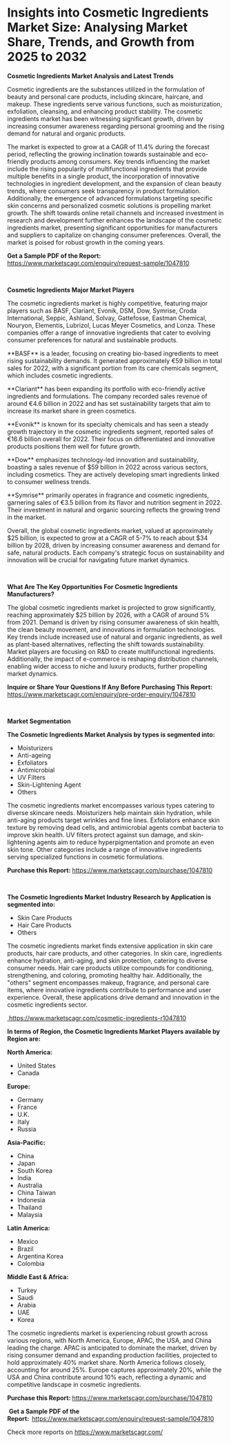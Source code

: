 <p><h1>Insights into Cosmetic Ingredients Market Size: Analysing Market Share, Trends, and Growth from 2025 to 2032</h1></p><p><strong>Cosmetic Ingredients Market Analysis and Latest Trends</strong></p>
<p><p>Cosmetic ingredients are the substances utilized in the formulation of beauty and personal care products, including skincare, haircare, and makeup. These ingredients serve various functions, such as moisturization, exfoliation, cleansing, and enhancing product stability. The cosmetic ingredients market has been witnessing significant growth, driven by increasing consumer awareness regarding personal grooming and the rising demand for natural and organic products.</p><p>The market is expected to grow at a CAGR of 11.4% during the forecast period, reflecting the growing inclination towards sustainable and eco-friendly products among consumers. Key trends influencing the market include the rising popularity of multifunctional ingredients that provide multiple benefits in a single product, the incorporation of innovative technologies in ingredient development, and the expansion of clean beauty trends, where consumers seek transparency in product formulation. Additionally, the emergence of advanced formulations targeting specific skin concerns and personalized cosmetic solutions is propelling market growth. The shift towards online retail channels and increased investment in research and development further enhances the landscape of the cosmetic ingredients market, presenting significant opportunities for manufacturers and suppliers to capitalize on changing consumer preferences. Overall, the market is poised for robust growth in the coming years.</p></p>
<p><strong>Get a Sample PDF of the Report:&nbsp;</strong> <a href="https://www.marketscagr.com/enquiry/request-sample/1047810?utm_campaign=2106&utm_medium=2&utm_source=Github&utm_content=ia&utm_term=02042025&utm_id=cosmetic-ingredients">https://www.marketscagr.com/enquiry/request-sample/1047810</a></p>
<p>&nbsp;</p>
<p><strong>Cosmetic Ingredients Major Market Players</strong></p>
<p><p>The cosmetic ingredients market is highly competitive, featuring major players such as BASF, Clariant, Evonik, DSM, Dow, Symrise, Croda International, Seppic, Ashland, Solvay, Gattefosse, Eastman Chemical, Nouryon, Elementis, Lubrizol, Lucas Meyer Cosmetics, and Lonza. These companies offer a range of innovative ingredients that cater to evolving consumer preferences for natural and sustainable products.</p><p>**BASF** is a leader, focusing on creating bio-based ingredients to meet rising sustainability demands. It generated approximately €59 billion in total sales for 2022, with a significant portion from its care chemicals segment, which includes cosmetic ingredients.</p><p>**Clariant** has been expanding its portfolio with eco-friendly active ingredients and formulations. The company recorded sales revenue of around €4.6 billion in 2022 and has set sustainability targets that aim to increase its market share in green cosmetics.</p><p>**Evonik** is known for its specialty chemicals and has seen a steady growth trajectory in the cosmetic ingredients segment, reported sales of €16.6 billion overall for 2022. Their focus on differentiated and innovative products positions them well for future growth.</p><p>**Dow** emphasizes technology-led innovation and sustainability, boasting a sales revenue of $59 billion in 2022 across various sectors, including cosmetics. They are actively developing smart ingredients linked to consumer wellness trends.</p><p>**Symrise** primarily operates in fragrance and cosmetic ingredients, garnering sales of €3.5 billion from its flavor and nutrition segment in 2022. Their investment in natural and organic sourcing reflects the growing trend in the market.</p><p>Overall, the global cosmetic ingredients market, valued at approximately $25 billion, is expected to grow at a CAGR of 5-7% to reach about $34 billion by 2028, driven by increasing consumer awareness and demand for safe, natural products. Each company's strategic focus on sustainability and innovation will be crucial for navigating future market dynamics.</p></p>
<p>&nbsp;</p>
<p><strong>What Are The Key Opportunities For Cosmetic Ingredients Manufacturers?</strong></p>
<p><p>The global cosmetic ingredients market is projected to grow significantly, reaching approximately $25 billion by 2026, with a CAGR of around 5% from 2021. Demand is driven by rising consumer awareness of skin health, the clean beauty movement, and innovations in formulation technologies. Key trends include increased use of natural and organic ingredients, as well as plant-based alternatives, reflecting the shift towards sustainability. Market players are focusing on R&D to create multifunctional ingredients. Additionally, the impact of e-commerce is reshaping distribution channels, enabling wider access to niche and luxury products, further propelling market dynamics.</p></p>
<p><strong>Inquire or Share Your Questions If Any Before Purchasing This Report:</strong> <a href="https://www.marketscagr.com/enquiry/pre-order-enquiry/1047810?utm_campaign=2106&utm_medium=2&utm_source=Github&utm_content=ia&utm_term=02042025&utm_id=cosmetic-ingredients">https://www.marketscagr.com/enquiry/pre-order-enquiry/1047810</a></p>
<p>&nbsp;</p>
<p><strong>Market Segmentation</strong></p>
<p><strong>The Cosmetic Ingredients Market Analysis by types is segmented into:</strong></p>
<p><ul><li>Moisturizers</li><li>Anti-ageing</li><li>Exfoliators</li><li>Antimicrobial</li><li>UV Filters</li><li>Skin-Lightening Agent</li><li>Others</li></ul></p>
<p><p>The cosmetic ingredients market encompasses various types catering to diverse skincare needs. Moisturizers help maintain skin hydration, while anti-aging products target wrinkles and fine lines. Exfoliators enhance skin texture by removing dead cells, and antimicrobial agents combat bacteria to improve skin health. UV filters protect against sun damage, and skin-lightening agents aim to reduce hyperpigmentation and promote an even skin tone. Other categories include a range of innovative ingredients serving specialized functions in cosmetic formulations.</p></p>
<p><strong>Purchase this Report:&nbsp;</strong><a href="https://www.marketscagr.com/purchase/1047810?utm_campaign=2106&utm_medium=2&utm_source=Github&utm_content=ia&utm_term=02042025&utm_id=cosmetic-ingredients">https://www.marketscagr.com/purchase/1047810</a></p>
<p>&nbsp;</p>
<p><strong>The Cosmetic Ingredients Market Industry Research by Application is segmented into:</strong></p>
<p><ul><li>Skin Care Products</li><li>Hair Care Products</li><li>Others</li></ul></p>
<p><p>The cosmetic ingredients market finds extensive application in skin care products, hair care products, and other categories. In skin care, ingredients enhance hydration, anti-aging, and skin protection, catering to diverse consumer needs. Hair care products utilize compounds for conditioning, strengthening, and coloring, promoting healthy hair. Additionally, the "others" segment encompasses makeup, fragrance, and personal care items, where innovative ingredients contribute to performance and user experience. Overall, these applications drive demand and innovation in the cosmetic ingredients sector.</p></p>
<p><a href="https://www.marketscagr.com/cosmetic-ingredients-r1047810?utm_campaign=2106&utm_medium=2&utm_source=Github&utm_content=ia&utm_term=02042025&utm_id=cosmetic-ingredients">&nbsp;https://www.marketscagr.com/cosmetic-ingredients-r1047810</a></p>
<p><strong>In terms of Region, the Cosmetic Ingredients Market Players available by Region are:</strong></p>
<p>
    <p> <strong> North America: </strong>
        <ul>
            <li>United States</li>
            <li>Canada</li>
        </ul>
        </p> 
    <p> <strong> Europe: </strong>
        <ul>
            <li>Germany</li>
            <li>France</li>
            <li>U.K.</li>
            <li>Italy</li>
            <li>Russia</li>
        </ul>
        </p> 
    <p> <strong> Asia-Pacific: </strong>
        <ul>
            <li>China</li>
            <li>Japan</li>
            <li>South Korea</li>
            <li>India</li>
            <li>Australia</li>
            <li>China Taiwan</li>
            <li>Indonesia</li>
            <li>Thailand</li>
            <li>Malaysia</li>
        </ul>
        </p> 
    <p> <strong> Latin America: </strong>
        <ul>
            <li>Mexico</li>
            <li>Brazil</li>
            <li>Argentina Korea</li>
            <li>Colombia</li>
        </ul>
        </p> 
    <p> <strong> Middle East & Africa: </strong>
        <ul>
            <li>Turkey</li>
            <li>Saudi</li>
            <li>Arabia</li>
            <li>UAE</li>
            <li>Korea</li>
        </ul>
    </p>
    </p>
<p><p>The cosmetic ingredients market is experiencing robust growth across various regions, with North America, Europe, APAC, the USA, and China leading the charge. APAC is anticipated to dominate the market, driven by rising consumer demand and expanding production facilities, projected to hold approximately 40% market share. North America follows closely, accounting for around 25%. Europe captures approximately 20%, while the USA and China contribute around 10% each, reflecting a dynamic and competitive landscape in cosmetic ingredients.</p></p>
<p><strong>Purchase this Report: </strong><a href="https://www.marketscagr.com/purchase/1047810?utm_campaign=2106&utm_medium=2&utm_source=Github&utm_content=ia&utm_term=02042025&utm_id=cosmetic-ingredients">https://www.marketscagr.com/purchase/1047810</a></p>
<p>&nbsp;<strong>Get a Sample PDF of the Report:&nbsp;&nbsp;</strong><a href="https://www.marketscagr.com/enquiry/request-sample/1047810?utm_campaign=2106&utm_medium=2&utm_source=Github&utm_content=ia&utm_term=02042025&utm_id=cosmetic-ingredients">https://www.marketscagr.com/enquiry/request-sample/1047810</a></p>
<p><strong></strong></p>
<p>Check more reports on <a href="https://www.marketscagr.com/?utm_campaign=2106&utm_medium=2&utm_source=Github&utm_content=ia&utm_term=02042025&utm_id=cosmetic-ingredients">https://www.marketscagr.com/</a></p>